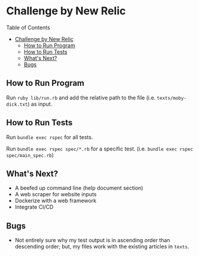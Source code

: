 # Challenge by New Relic

Table of Contents
- [Challenge by New Relic](#challenge-by-new-relic)
  - [How to Run Program](#how-to-run-program)
  - [How to Run Tests](#how-to-run-tests)
  - [What's Next?](#whats-next)
  - [Bugs](#bugs)

## How to Run Program

Run `ruby lib/run.rb` and add the relative path to the file (i.e. `texts/moby-dick.txt`) as input.

## How to Run Tests

Run `bundle exec rspec` for all tests.

Run `bundle exec rspec spec/*.rb` for a specific test. (i.e. `bundle exec rspec spec/main_spec.rb`)

## What's Next?

- A beefed up command line (help document section)
- A web scraper for website inputs
- Dockerize with a web framework
- Integrate CI/CD

## Bugs

- Not entirely sure why my test output is in ascending order than descending order; but, my files work with the existing articles in `texts`.